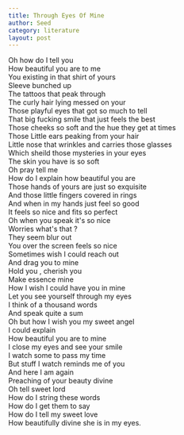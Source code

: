 ```yaml
---
title: Through Eyes Of Mine
author: Seed
category: literature
layout: post
---
```

Oh how do I tell you  
How beautiful you are to me  
You existing in that shirt of yours  
Sleeve bunched up   
The tattoos that peak through   
The curly hair lying messed on your   
Those playful eyes that got so much to tell  
That big fucking smile that just feels the best   
Those cheeks so soft and the hue they get at times  
Those Little ears peaking from your hair  
Little nose that wrinkles and carries those glasses  
Which sheild those mysteries in your eyes  
The skin you have is so soft   
Oh pray tell me   
How do I explain how beautiful you are   
Those hands of yours are just so exquisite   
And those little fingers covered in rings  
And when in my hands just feel so good   
It feels so nice and fits so perfect  
Oh when you speak it's so nice   
Worries what's that ?  
They seem blur out  
You over the screen feels so nice  
Sometimes wish I could reach out   
And drag you to mine  
Hold you , cherish you  
Make essence mine  
How I wish I could have you in mine  
Let you see yourself through my eyes  
I think of a thousand words   
And speak quite a sum  
Oh but how I wish you my sweet angel   
I could explain  
How beautiful you are to mine  
I close my eyes and see your smile  
I watch some to pass my time  
But stuff I watch reminds me of you   
And here I am again  
Preaching of your beauty divine   
Oh tell sweet lord  
How do I string these words  
How do I get them to say   
How do I tell my sweet love  
How beautifully divine she is in my eyes. 